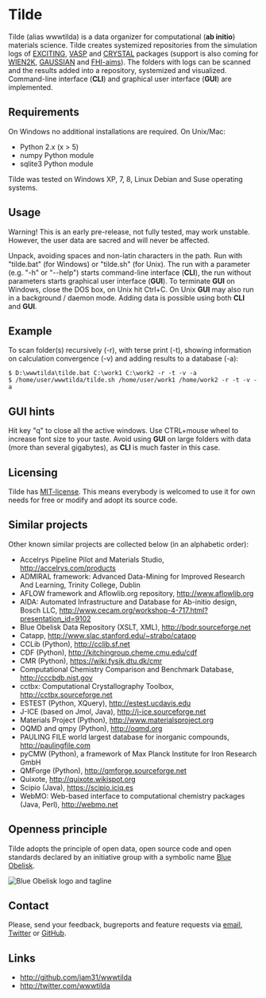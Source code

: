 Tilde
==========

Tilde (alias wwwtilda) is a data organizer for computational (**ab initio**) materials science. Tilde creates systemized repositories from the simulation logs of [EXCITING](http://exciting-code.org), [VASP](http://www.vasp.at) and [CRYSTAL](http://www.crystal.unito.it) packages (support is also coming for [WIEN2K](http://www.wien2k.at), [GAUSSIAN](http://gaussian.com) and [FHI-aims](http://aims.fhi-berlin.mpg.de)). The folders with logs can be scanned and the results added into a repository, systemized and visualized. Command-line interface (**CLI**) and graphical user interface (**GUI**) are implemented.

## Requirements

On Windows no additional installations are required.
On Unix/Mac:

- Python 2.x (x > 5)
- numpy Python module
- sqlite3 Python module

Tilde was tested on Windows XP, 7, 8, Linux Debian and Suse operating systems.

## Usage

Warning! This is an early pre-release, not fully tested, may work unstable. However, the user data are sacred and will never be affected.

Unpack, avoiding spaces and non-latin characters in the path. Run with "tilde.bat" (for Windows) or "tilde.sh" (for Unix). The run with a parameter (e.g. "-h" or "--help") starts command-line interface (**CLI**), the run without parameters starts graphical user interface (**GUI**). To terminate **GUI** on Windows, close the DOS box, on Unix hit Ctrl+C. On Unix **GUI** may also run in a background / daemon mode. Adding data is possible using both **CLI** and **GUI**.

## Example

To scan folder(s) recursively (-r), with terse print (-t), showing information on calculation convergence (-v) and adding results to a database (-a):

    $ D:\wwwtilda\tilde.bat C:\work1 C:\work2 -r -t -v -a
    $ /home/user/wwwtilda/tilde.sh /home/user/work1 /home/work2 -r -t -v -a

## GUI hints

Hit key "q" to close all the active windows. Use CTRL+mouse wheel to increase font size to your taste. Avoid using **GUI** on large folders with data (more than several gigabytes), as **CLI** is much faster in this case.

## Licensing

Tilde has [MIT-license](http://en.wikipedia.org/wiki/MIT_License). This means everybody is welcomed to use it for own needs for free or modify and adopt its source code.

## Similar projects

Other known similar projects are collected below (in an alphabetic order):

- Accelrys Pipeline Pilot and Materials Studio, http://accelrys.com/products
- ADMIRAL framework: Advanced Data-Mining for Improved Research And Learning, Trinity College, Dublin
- AFLOW framework and Aflowlib.org repository, http://www.aflowlib.org
- AIDA: Automated Infrastructure and Database for Ab-initio design, Bosch LLC, http://www.cecam.org/workshop-4-717.html?presentation_id=9102
- Blue Obelisk Data Repository (XSLT, XML), http://bodr.sourceforge.net
- Catapp, http://www.slac.stanford.edu/~strabo/catapp
- CCLib (Python), http://cclib.sf.net
- CDF (Python), http://kitchingroup.cheme.cmu.edu/cdf
- CMR (Python), https://wiki.fysik.dtu.dk/cmr
- Computational Chemistry Comparison and Benchmark Database, http://cccbdb.nist.gov
- cctbx: Computational Crystallography Toolbox, http://cctbx.sourceforge.net
- ESTEST (Python, XQuery), http://estest.ucdavis.edu
- J-ICE (based on Jmol, Java), http://j-ice.sourceforge.net
- Materials Project (Python), http://www.materialsproject.org
- OQMD and qmpy (Python), http://oqmd.org
- PAULING FILE world largest database for inorganic compounds, http://paulingfile.com
- pyCMW (Python), a framework of Max Planck Institute for Iron Research GmbH
- QMForge (Python), http://qmforge.sourceforge.net
- Quixote, http://quixote.wikispot.org
- Scipio (Java), https://scipio.iciq.es
- WebMO: Web-based interface to computational chemistry packages (Java, Perl), http://webmo.net

## Openness principle

Tilde adopts the principle of open data, open source code and open standards declared by an initiative group with a symbolic name [Blue Obelisk](http://www.jcheminf.com/content/3/1/37).

![Blue Obelisk logo and tagline](https://wwwtilda.googlecode.com/files/blue_obelisk.gif)

## Contact

Please, send your feedback, bugreports and feature requests via [email](mailto:eb@tilde.pro), [Twitter](http://twitter.com/wwwtilda) or [GitHub](http://github.com/jam31/wwwtilda/issues).

## Links

- http://github.com/jam31/wwwtilda
- http://twitter.com/wwwtilda
